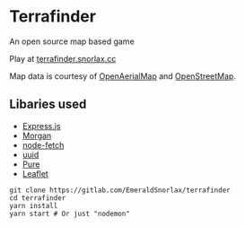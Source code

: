 Terrafinder
===

An open source map based game

Play at [terrafinder.snorlax.cc](https://terrafinder.snorlax.cc)

Map data is courtesy of [OpenAerialMap](https://openaerialmap.org) and [OpenStreetMap](https://openstreetmap.org).

Libaries used
---
- [Express.js](https://expressjs.com/)
- [Morgan](https://github.com/expressjs/morgan)
- [node-fetch](https://github.com/node-fetch/node-fetch)
- [uuid](https://github.com/uuidjs/uuid)
- [Pure](https://purecss.io/)
- [Leaflet](https://leafletjs.com/)

```
git clone https://gitlab.com/EmeraldSnorlax/terrafinder
cd terrafinder
yarn install
yarn start # Or just "nodemon"
```
